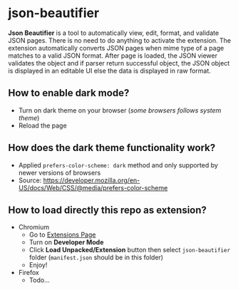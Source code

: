 # json-beautifier

**Json Beautifier** is a tool to automatically view, edit, format, and validate JSON pages. There is no need to do anything to activate the extension. The extension automatically converts JSON pages when mime type of a page matches to a valid JSON format. After page is loaded, the JSON viewer validates the object and if parser return successful object, the JSON object is displayed in an editable UI else the data is displayed in raw format.

## How to enable dark mode?
- Turn on dark theme on your browser (*some browsers follows system theme*)
- Reload the page

## How does the dark theme functionality work?
- Applied `prefers-color-scheme: dark` method and only supported by newer versions of browsers
- Source: https://developer.mozilla.org/en-US/docs/Web/CSS/@media/prefers-color-scheme

## How to load directly this repo as extension?
- Chromium
    - Go to [Extensions Page](chrome://extensions/)
    - Turn on **Developer Mode**
    - Click **Load Unpacked/Extension** button then select `json-beautifier` folder (`manifest.json` should be in this folder)
    - Enjoy!
- Firefox
    - Todo...
